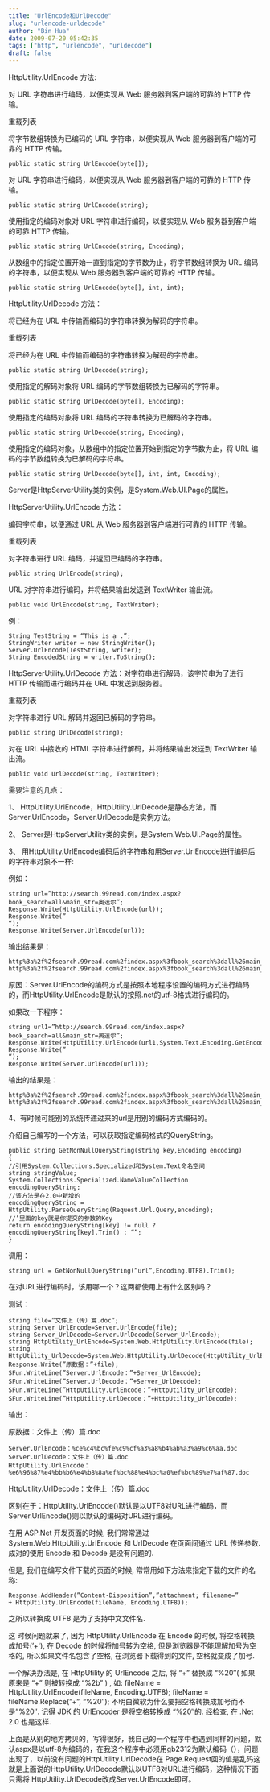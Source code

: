```yaml
---
title: "UrlEncode和UrlDecode"
slug: "urlencode-urldecode"
author: "Bin Hua"
date: 2009-07-20 05:42:35
tags: ["http", "urlencode", "urldecode"]
draft: false
---
```


HttpUtility.UrlEncode 方法:

对 URL 字符串进行编码，以便实现从 Web 服务器到客户端的可靠的 HTTP 传输。

重载列表

将字节数组转换为已编码的 URL 字符串，以便实现从 Web 服务器到客户端的可靠的 HTTP 传输。

```
public static string UrlEncode(byte[]);
```

对 URL 字符串进行编码，以便实现从 Web 服务器到客户端的可靠的 HTTP 传输。

```
public static string UrlEncode(string);
```

使用指定的编码对象对 URL 字符串进行编码，以便实现从 Web 服务器到客户端的可靠 HTTP 传输。

```
public static string UrlEncode(string, Encoding);
```

从数组中的指定位置开始一直到指定的字节数为止，将字节数组转换为 URL 编码的字符串，以便实现从 Web 服务器到客户端的可靠的 HTTP 传输。

```
public static string UrlEncode(byte[], int, int);
```

HttpUtility.UrlDecode 方法：

将已经为在 URL 中传输而编码的字符串转换为解码的字符串。

重载列表

将已经为在 URL 中传输而编码的字符串转换为解码的字符串。

```
public static string UrlDecode(string);
```

使用指定的解码对象将 URL 编码的字节数组转换为已解码的字符串。

```
public static string UrlDecode(byte[], Encoding);
```

使用指定的编码对象将 URL 编码的字符串转换为已解码的字符串。

```
public static string UrlDecode(string, Encoding);
```

使用指定的编码对象，从数组中的指定位置开始到指定的字节数为止，将 URL 编码的字节数组转换为已解码的字符串。

```
public static string UrlDecode(byte[], int, int, Encoding);
```

Server是HttpServerUtility类的实例，是System.Web.UI.Page的属性。

HttpServerUtility.UrlEncode 方法：

编码字符串，以便通过 URL 从 Web 服务器到客户端进行可靠的 HTTP 传输。

重载列表

对字符串进行 URL 编码，并返回已编码的字符串。

```
public string UrlEncode(string);
```

URL 对字符串进行编码，并将结果输出发送到 TextWriter 输出流。

```
public void UrlEncode(string, TextWriter);
```

例：

```
String TestString = “This is a .”;
StringWriter writer = new StringWriter();
Server.UrlEncode(TestString, writer);
String EncodedString = writer.ToString();
```

HttpServerUtility.UrlDecode 方法：对字符串进行解码，该字符串为了进行 HTTP 传输而进行编码并在 URL 中发送到服务器。

重载列表

对字符串进行 URL 解码并返回已解码的字符串。

```
public string UrlDecode(string);
```

对在 URL 中接收的 HTML 字符串进行解码，并将结果输出发送到 TextWriter 输出流。

```
public void UrlDecode(string, TextWriter);
```

需要注意的几点：

1、 HttpUtility.UrlEncode，HttpUtility.UrlDecode是静态方法，而Server.UrlEncode，Server.UrlDecode是实例方法。

2、 Server是HttpServerUtility类的实例，是System.Web.UI.Page的属性。

3、 用HttpUtility.UrlEncode编码后的字符串和用Server.UrlEncode进行编码后的字符串对象不一样:

例如：

```
string url=”http://search.99read.com/index.aspx?book_search=all&main_str=奥迷尔”;
Response.Write(HttpUtility.UrlEncode(url));
Response.Write(”
“);
Response.Write(Server.UrlEncode(url));
```

输出结果是：

```
http%3a%2f%2fsearch.99read.com%2findex.aspx%3fbook_search%3dall%26main_str%3d%e5%a5%a5%e8%bf%b7%e5%b0%94
http%3a%2f%2fsearch.99read.com%2findex.aspx%3fbook_search%3dall%26main_str%3d%b0%c2%c3%d4%b6%fb
```

原因：Server.UrlEncode的编码方式是按照本地程序设置的编码方式进行编码的，而HttpUtility.UrlEncode是默认的按照.net的utf-8格式进行编码的。

如果改一下程序：

```
string url1=”http://search.99read.com/index.aspx?book_search=all&main_str=奥迷尔”;
Response.Write(HttpUtility.UrlEncode(url1,System.Text.Encoding.GetEncoding(”GB2312″)));
Response.Write(”
“);
Response.Write(Server.UrlEncode(url1));
```

输出的结果是：

```
http%3a%2f%2fsearch.99read.com%2findex.aspx%3fbook_search%3dall%26main_str%3d%b0%c2%c3%d4%b6%fb
http%3a%2f%2fsearch.99read.com%2findex.aspx%3fbook_search%3dall%26main_str%3d%b0%c2%c3%d4%b6%fb
```

4、有时候可能别的系统传递过来的url是用别的编码方式编码的。

介绍自己编写的一个方法，可以获取指定编码格式的QueryString。

```
public string GetNonNullQueryString(string key,Encoding encoding)
{
//引用System.Collections.Specialized和System.Text命名空间
string stringValue;
System.Collections.Specialized.NameValueCollection encodingQueryString;
//该方法是在2.0中新增的
encodingQueryString = HttpUtility.ParseQueryString(Request.Url.Query,encoding);
//’里面的key就是你提交的参数的Key
return encodingQueryString[key] != null ? encodingQueryString[key].Trim() : “”;
}
```

调用：

```
string url = GetNonNullQueryString(”url”,Encoding.UTF8).Trim();
```

在对URL进行编码时，该用哪一个？这两都使用上有什么区别吗？

测试：

```
string file=”文件上（传）篇.doc”;
string Server_UrlEncode=Server.UrlEncode(file);
string Server_UrlDecode=Server.UrlDecode(Server_UrlEncode);
string HttpUtility_UrlEncode=System.Web.HttpUtility.UrlEncode(file);
string HttpUtility_UrlDecode=System.Web.HttpUtility.UrlDecode(HttpUtility_UrlEncode);
Response.Write(”原数据：”+file);
SFun.WriteLine(”Server.UrlEncode：”+Server_UrlEncode);
SFun.WriteLine(”Server.UrlDecode：”+Server_UrlDecode);
SFun.WriteLine(”HttpUtility.UrlEncode：”+HttpUtility_UrlEncode);
SFun.WriteLine(”HttpUtility.UrlDecode：”+HttpUtility_UrlDecode);
```

输出：

原数据：文件上（传）篇.doc

```
Server.UrlEncode：%ce%c4%bc%fe%c9%cf%a3%a8%b4%ab%a3%a9%c6%aa.doc
Server.UrlDecode：文件上（传）篇.doc
HttpUtility.UrlEncode：%e6%96%87%e4%bb%b6%e4%b8%8a%ef%bc%88%e4%bc%a0%ef%bc%89%e7%af%87.doc
```

HttpUtility.UrlDecode：文件上（传）篇.doc

区别在于：HttpUtility.UrlEncode()默认是以UTF8对URL进行编码，而Server.UrlEncode()则以默认的编码对URL进行编码。

在用 ASP.Net 开发页面的时候, 我们常常通过 System.Web.HttpUtility.UrlEncode 和 UrlDecode 在页面间通过 URL 传递参数. 成对的使用 Encode 和 Decode 是没有问题的.

但是, 我们在编写文件下载的页面的时候, 常常用如下方法来指定下载的文件的名称:

```
Response.AddHeader(”Content-Disposition”,”attachment; filename=”
+ HttpUtility.UrlEncode(fileName, Encoding.UTF8));
```

之所以转换成 UTF8 是为了支持中文文件名.

这 时候问题就来了, 因为 HttpUtility.UrlEncode 在 Encode 的时候, 将空格转换成加号(’+'), 在 Decode 的时候将加号转为空格, 但是浏览器是不能理解加号为空格的, 所以如果文件名包含了空格, 在浏览器下载得到的文件, 空格就变成了加号.

一个解决办法是, 在 HttpUtility 的 UrlEncode 之后, 将 “+” 替换成 “%20″( 如果原来是 “+” 则被转换成 “%2b” ) , 如:
fileName = HttpUtility.UrlEncode(fileName, Encoding.UTF8);
fileName = fileName.Replace(”+”, “%20″);
不明白微软为什么要把空格转换成加号而不是”%20″. 记得 JDK 的 UrlEncoder 是将空格转换成 “%20″的.
经检查, 在 .Net 2.0 也是这样.

上面是从别的地方拷贝的，写得很好，我自己的一个程序中也遇到同样的问题，默认aspx是以utf-8为编码的，在我这个程序中必须用gb2312为默认编码（），问题出现了，以前没有问题的HttpUtility.UrlDecode在 Page.Request回的值是乱码这就是上面说的HttpUtility.UrlDecode默认以UTF8对URL进行编码，这种情况下面只需将 HttpUtility.UrlDecode改成Server.UrlEncode即可。
